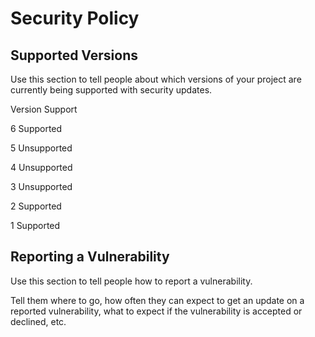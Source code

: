 # Security Policy

## Supported Versions

Use this section to tell people about which versions of your project are
currently being supported with security updates.

Version  Support

6        Supported

5        Unsupported

4        Unsupported

3        Unsupported

2        Supported

1        Supported


## Reporting a Vulnerability

Use this section to tell people how to report a vulnerability.

Tell them where to go, how often they can expect to get an update on a
reported vulnerability, what to expect if the vulnerability is accepted or
declined, etc.
